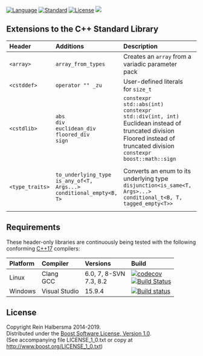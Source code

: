 [![Language](https://img.shields.io/badge/language-C++-blue.svg)](https://isocpp.org/) 
[![Standard](https://img.shields.io/badge/c%2B%2B-17-blue.svg)](https://en.wikipedia.org/wiki/C%2B%2B#Standardization) 
[![License](https://img.shields.io/badge/license-Boost-blue.svg)](https://opensource.org/licenses/BSL-1.0) 
[![](https://tokei.rs/b1/github/rhalbersma/xstd)](https://github.com/rhalbersma/xstd)

Extensions to the C++ Standard Library
--------------------------------------

| Header          | Additions          | Description | Reference |
| :-----          | :--------          | :---------- | :-------- |
| `<array>`       | `array_from_types` | Creates an `array` from a variadic parameter pack | none |
| `<cstddef>`     | `operator "" _zu`  | User-defined literals for `size_t` | [P0330R3](http://www.open-std.org/jtc1/sc22/wg21/docs/papers/2018/p0330r3.html) |
| `<cstdlib>`     | `abs` <br> `div` <br> `euclidean_div` <br> `floored_div` <br> `sign` | `constexpr std::abs(int)` <br> `constexpr std::div(int, int)` <br> Euclidean instead of truncated division <br> Floored instead of truncated division <br> `constexpr boost::math::sign` | [P0533R3](http://www.open-std.org/jtc1/sc22/wg21/docs/papers/2018/p0533r3.pdf) <br> [P0533R3](http://www.open-std.org/jtc1/sc22/wg21/docs/papers/2018/p0533r3.pdf) <br> [Euclidean division](https://en.wikipedia.org/wiki/Euclidean_division) <br> [Floored division](http://research.microsoft.com/pubs/151917/divmodnote-letter.pdf) <br> [Boost.Math](https://www.boost.org/doc/libs/1_67_0/libs/math/doc/html/math_toolkit/sign_functions.html) |
| `<type_traits>` |  `to_underlying_type` <br> `is_any_of<T, Args...>` <br> `conditional_empty<B, T>` | Converts an enum to its underlying type <br> `disjunction<is_same<T, Args>...>` <br> `conditional_t<B, T, tagged_empty<T>>` | [Effective Modern C++](http://shop.oreilly.com/product/0636920033707.do), Item 10 <br> none  <br> none |

Requirements
------------

These header-only libraries are continuously being tested with the following conforming [C++17](http://www.open-std.org/jtc1/sc22/wg21/docs/papers/2017/n4659.pdf) compilers:

| Platform | Compiler | Versions | Build |
| :------- | :------- | :------- | :---- |
| Linux    | Clang <br> GCC | 6.0, 7, 8-SVN<br> 7.3, 8.2 | [![codecov](https://codecov.io/gh/rhalbersma/xstd/branch/master/graph/badge.svg)](https://codecov.io/gh/rhalbersma/xstd) <br> [![Build Status](https://travis-ci.org/rhalbersma/xstd.svg)](https://travis-ci.org/rhalbersma/xstd) |
| Windows  | Visual Studio  |                     15.9.4 | [![Build status](https://ci.appveyor.com/api/projects/status/nu193iqabu749mpx?svg=true)](https://ci.appveyor.com/project/rhalbersma/xstd) |

License
-------

Copyright Rein Halbersma 2014-2019.  
Distributed under the [Boost Software License, Version 1.0](http://www.boost.org/users/license.html).  
(See accompanying file LICENSE_1_0.txt or copy at http://www.boost.org/LICENSE_1_0.txt)
